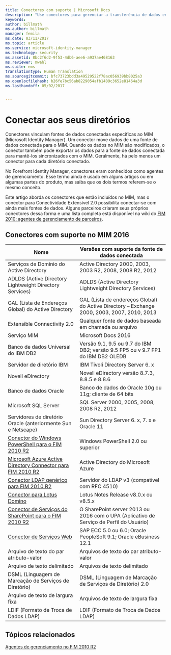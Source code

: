 ```yaml
---
title: Conectores com suporte | Microsoft Docs
description: "Use conectores para gerenciar a transferência de dados entre o MIM e os diretórios."
keywords: 
author: billmath
ms.author: billmath
manager: femila
ms.date: 03/11/2017
ms.topic: article
ms.service: microsoft-identity-manager
ms.technology: security
ms.assetid: 8bc2f6d2-9f53-4db6-aee6-a937ae468163
ms.reviewer: mwahl
ms.suite: ems
translationtype: Human Translation
ms.sourcegitcommit: bfc73723bdd3a49529522f78ac056939bb8025a3
ms.openlocfilehash: b26fe7bc56ab8229054afb1409c3652e81464a3d
ms.lasthandoff: 05/02/2017


---
```


# <a name="connect-to-your-directories"></a>Conectar aos seus diretórios

Conectores vinculam fontes de dados conectadas específicas ao MIM (Microsoft Identity Manager). Um conector move dados de uma fonte de dados conectada para o MIM. Quando os dados no MIM são modificados, o conector também pode exportar os dados para a fonte de dados conectada para mantê-los sincronizados com o MIM. Geralmente, há pelo menos um conector para cada diretório conectado.

No Forefront Identity Manager, conectores eram conhecidos como agentes de gerenciamento. Esse termo ainda é usado em alguns artigos ou em algumas partes do produto, mas saiba que os dois termos referem-se o mesmo conceito.

Este artigo aborda os conectores que estão incluídos no MIM, mas o conector para Conectividade Extensível 2.0 possibilita conectar-se com ainda mais fontes de dados. Alguns parceiros criaram seus próprios conectores dessa forma e uma lista completa está disponível na wiki do [FIM 2010: agentes de gerenciamento de parceiros](http://social.technet.microsoft.com/wiki/contents/articles/1589.fim-2010-management-agents-from-partners.aspx).

## <a name="supported-connectors-in-mim-2016"></a>Conectores com suporte no MIM 2016

| Nome | Versões com suporte da fonte de dados conectada |
| ---- | ----------------------------------------------- |
| Serviços de Domínio do Active Directory | Active Directory 2000, 2003, 2003 R2, 2008, 2008 R2, 2012 |
| ADLDS (Active Directory Lightweight Directory Services) | ADLDS (Active Directory Lightweight Directory Services) |
| GAL (Lista de Endereços Global) do Active Directory | GAL (Lista de endereços Global) do Active Directory – Exchange 2000, 2003, 2007, 2010, 2013 |
| Extensible Connectivity 2.0 | Qualquer fonte de dados baseada em chamada ou arquivo |
| Serviço MIM | Microsoft Docs 2016 |
| Banco de dados Universal do IBM DB2 | Versão 9.1, 9.5 ou 9.7 do IBM DB2; versão 9.5 FP5 ou v 9.7 FP1 do IBM DB2 OLEDB |
| Servidor de diretório IBM | IBM Tivoli Directory Server 6. x |
| Novell eDirectory | Novell eDirectory versão 8.7.3, 8.8.5 e 8.8.6 |
| Banco de dados Oracle | Banco de dados do Oracle 10g ou 11g; cliente de 64 bits |
| Microsoft SQL Server | SQL Server 2000, 2005, 2008, 2008 R2, 2012 |
| Servidores de diretório Oracle (anteriormente Sun e Netscape) | Sun Directory Server 6. x, 7. x e Oracle 11 |
| [Conector do Windows PowerShell para o FIM 2010 R2](https://msdn.microsoft.com/en-us/library/dn640417.aspx) | Windows PowerShell 2.0 ou superior |
| [Microsoft Azure Active Directory Connector para FIM 2010 R2](https://msdn.microsoft.com/en-us/library/dn511001.aspx) | Active Directory do Microsoft Azure |
| [Conector LDAP genérico para FIM 2010 R2](https://msdn.microsoft.com/en-us/library/dn510997.aspx) | Servidor do LDAP v3 (compatível com RFC 4510) |
| [Conector para Lotus Domino](https://msdn.microsoft.com/en-us/library/hh859750.aspx) | Lotus Notes Release v8.0.x ou v8.5.x |
| [Conector de Serviços do SharePoint para o FIM 2010 R2](https://msdn.microsoft.com/en-us/library/dn511003.aspx) | O SharePoint server 2013 ou 2016 com o UPA (Aplicativo de Serviço de Perfil do Usuário) |
| [Conector de Serviços Web](https://www.microsoft.com/en-us/download/details.aspx?id=51495) | SAP ECC 5.0 ou 6.0; Oracle PeopleSoft 9.1; Oracle eBusiness 12.1 |
| Arquivo de texto do par atributo-valor | Arquivos de texto do par atributo-valor |
| Arquivo de texto delimitado | Arquivos de texto delimitado |
| DSML (Linguagem de Marcação de Serviços de Diretório) | DSML (Linguagem de Marcação de Serviços de Diretório) 2.0 |
| Arquivo de texto de largura fixa | Arquivos de texto de largura fixa |
| LDIF (Formato de Troca de Dados LDAP) | LDIF (Formato de Troca de Dados LDAP) |

## <a name="related-topics"></a>Tópicos relacionados

[Agentes de gerenciamento no FIM 2010 R2](https://technet.microsoft.com/library/jj133885.aspx)


